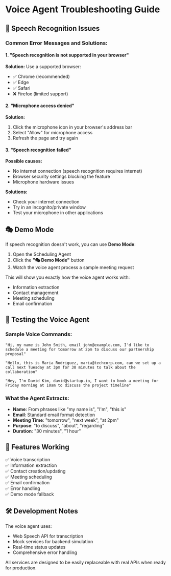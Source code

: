 # Voice Agent Troubleshooting Guide

## 🎤 Speech Recognition Issues

### Common Error Messages and Solutions:

#### 1. "Speech recognition is not supported in your browser"
**Solution:** Use a supported browser:
- ✅ Chrome (recommended)
- ✅ Edge 
- ✅ Safari
- ❌ Firefox (limited support)

#### 2. "Microphone access denied"
**Solution:** 
1. Click the microphone icon in your browser's address bar
2. Select "Allow" for microphone access
3. Refresh the page and try again

#### 3. "Speech recognition failed"
**Possible causes:**
- No internet connection (speech recognition requires internet)
- Browser security settings blocking the feature
- Microphone hardware issues

**Solutions:**
- Check your internet connection
- Try in an incognito/private window
- Test your microphone in other applications

## 🎭 Demo Mode

If speech recognition doesn't work, you can use **Demo Mode**:

1. Open the Scheduling Agent
2. Click the **"🎭 Demo Mode"** button
3. Watch the voice agent process a sample meeting request

This will show you exactly how the voice agent works with:
- Information extraction
- Contact management
- Meeting scheduling
- Email confirmation

## 🔧 Testing the Voice Agent

### Sample Voice Commands:
```
"Hi, my name is John Smith, email john@example.com, I'd like to schedule a meeting for tomorrow at 2pm to discuss our partnership proposal"

"Hello, this is Maria Rodriguez, maria@techcorp.com, can we set up a call next Tuesday at 3pm for 30 minutes to talk about the collaboration"

"Hey, I'm David Kim, david@startup.io, I want to book a meeting for Friday morning at 10am to discuss the project timeline"
```

### What the Agent Extracts:
- **Name**: From phrases like "my name is", "I'm", "this is"
- **Email**: Standard email format detection
- **Meeting Time**: "tomorrow", "next week", "at 2pm"
- **Purpose**: "to discuss", "about", "regarding"
- **Duration**: "30 minutes", "1 hour"

## 🚀 Features Working

✅ Voice transcription  
✅ Information extraction  
✅ Contact creation/updating  
✅ Meeting scheduling  
✅ Email confirmation  
✅ Error handling  
✅ Demo mode fallback  

## 🛠️ Development Notes

The voice agent uses:
- Web Speech API for transcription
- Mock services for backend simulation
- Real-time status updates
- Comprehensive error handling

All services are designed to be easily replaceable with real APIs when ready for production.
